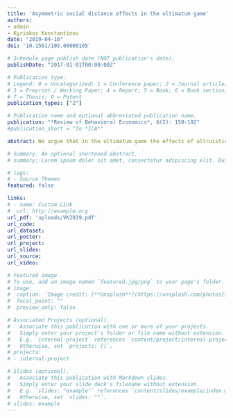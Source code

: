 ```yaml
---
title: 'Asymmetric social distance effects in the ultimatum game'
authors:
- admin
- Kyriakos Konstantinou
date: "2019-04-16"
doi: '10.1561/105.00000105'

# Schedule page publish date (NOT publication's date).
publishDate: "2017-01-01T00:00:00Z"

# Publication type.
# Legend: 0 = Uncategorized; 1 = Conference paper; 2 = Journal article;
# 3 = Preprint / Working Paper; 4 = Report; 5 = Book; 6 = Book section;
# 7 = Thesis; 8 = Patent
publication_types: ["2"]

# Publication name and optional abbreviated publication name.
publication: "*Review of Behavioral Economics*, 6(2): 159-192"
#publication_short = "In *ICA*"

abstract: We argue that in the ultimatum game the effects of altruistic behavior and reciprocity vary more in the spectrum of positively compared to negatively-valenced relationships. Thus, we suggest that social distance effects are asymmetric. Our experimental results support this hypothesis; in the region of positively-valenced relationships, the proposers increase the percentage they offer as relationship quality increases more drastically compared to when the relationship is negatively-valenced, in which case they appear more invariant to relationship effects. Also, by eliciting a minimum share which the responder is willing to accept out of the total sum, we provide clearer results on the social distance and stakes effects on the latter’s behavior. We find a negative effect of relationship quality on the minimum acceptable share. This contradicts a strand of the literature which suggests that closer-“in-group” individuals may be punished more severely, so that cooperation in a group is maintained.

# Summary. An optional shortened abstract.
# summary: Lorem ipsum dolor sit amet, consectetur adipiscing elit. Duis posuere tellus ac convallis placerat. Proin tincidunt magna sed ex sollicitudin condimentum.

# tags:
# - Source Themes
featured: false

links:
# - name: Custom Link
#  url: http://example.org
url_pdf: 'uploads/VK2019.pdf'
url_code: 
url_dataset: 
url_poster: 
url_project: 
url_slides: 
url_source: 
url_video: 

# Featured image
# To use, add an image named `featured.jpg/png` to your page's folder. 
# image:
#  caption: 'Image credit: [**Unsplash**](https://unsplash.com/photos/s9CC2SKySJM)'
#  focal_point: ""
#  preview_only: false

# Associated Projects (optional).
#   Associate this publication with one or more of your projects.
#   Simply enter your project's folder or file name without extension.
#   E.g. `internal-project` references `content/project/internal-project/index.md`.
#   Otherwise, set `projects: []`.
# projects:
# - internal-project

# Slides (optional).
#   Associate this publication with Markdown slides.
#   Simply enter your slide deck's filename without extension.
#   E.g. `slides: "example"` references `content/slides/example/index.md`.
#   Otherwise, set `slides: ""`.
# slides: example
---
```

